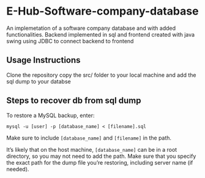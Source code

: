 # E-Hub-Software-company-database
An implemetation of a software company database and with added functionalities. Backend implemented in sql and frontend created with java swing using JDBC to connect backend to frontend

## Usage Instructions
 Clone the repository copy the src/ folder to your local machine and add the sql dump to your databse

## Steps to recover db from sql dump

To restore a MySQL backup, enter:

`mysql -u [user] -p [database_name] < [filename].sql`

Make sure to include `[database_name]` and `[filename]` in the path.

It’s likely that on the host machine, `[database_name]` can be in a root directory, so you may not need to add the path. Make sure that you specify the exact path for the dump file you’re restoring, including server name (if needed).

 
